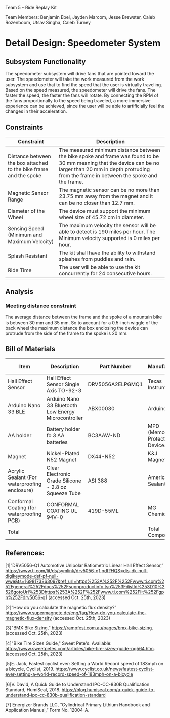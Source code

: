 
Team 5 - Ride Replay Kit

Team Members: Benjamin Ebel, Jayden Marcom, Jesse Brewster, Caleb Rozenboom, Utsav Singha, Caleb Turney

# Detail Design: Speedometer System


##  Subsystem Functionality

The speedometer subsystem will drive fans that are pointed toward the user. The speedometer will take the work measured from the work subsystem and use that to find the speed that the user is virtually traveling. Based on the speed measured, the speedometer will drive the fans. The faster the speed, the faster the fans will rotate. By connecting the RPM of the fans proportionally to the speed being traveled, a more immersive experience can be achieved, since the user will be able to artificially feel the changes in their acceleration.
## Constraints 

|Constraint        |Description        |
|------------------|-------------------|
|Distance between the box attached to the bike frame and the spoke|The measured minimum distance between the bike spoke and frame was found to be 30 mm meaning that the device can be no larger than 20 mm in depth protruding from the frame in between the spoke and the frame.|
|Magnetic Sensor Range|The magnetic sensor can be no more than 23.75 mm away from the magnet and it can be no closer than 12.7 mm.|
|Diameter of the Wheel|The device must support the minimum wheel size of 45.72 cm in diameter.|
|Sensing Speed (Minimum and Maximum Velocity)|The maximum velocity the sensor will be able to detect is 190 miles per hour. The Minimum velocity supported is 0 miles per hour.|
|Splash Resistant|The kit shall have the ability to withstand splashes from puddles and rain.|
|Ride Time|The user will be able to use the kit concurrently for 24 consecutive hours.|


## Analysis

### Meeting distance constraint

The average distance between the frame and the spoke of a mountain bike is between 30 mm and 35 mm. So to account for a 0.5-inch wiggle of the back wheel the maximum distance the box enclosing the device can protrude from the side of the frame to the spoke is 20 mm.


## Bill of Materials

|Item|Description|Part Number|Manufacturer|Quantity|Individual Price|Total|
|----|-----------|-----------|------------|--------|----------------|-----|
|Hall Effect Sensor|Hall Effect Sensor Single Axis TO-92-3|DRV5056A2ELPGMQ1|Texas Instruments|2|$2.01|$4.02|
|Arduino Nano 33 BLE |Arduino Nano 33 Bluetooth Low Energy Microcontroller|ABX00030 |Arduino|1|$26.30|$26.30
|AA holder|Battery holder fo 3 AA batteries|BC3AAW-ND|MPD (Memory Protection Devices)|1|$2.33|$2.33|
|Magnet|Nickel-Plated N52 Magnet|DX44-N52|K&J Magnetics|1|$11.57|$11.57|
|Acrylic Sealant (For waterproofing enclosure)|Clear Electronic Grade Silicone - 2.8 oz Squeeze Tube|ASI 388|American Sealants Inc.|1|$11.95|$11.95|
|Conformal Coating (for waterproofing PCB)|CONFORMAL COATING UL 94V-0|419D-55ML|MG Chemicals|1|$16.76|$16.76|
|Total|||Total Components|7|Total Cost|$72.93


## References:

[1]”DRV5056-Q1 Automotive Unipolar Ratiometric Linear Hall Effect Sensor,” https://www.ti.com/lit/ds/symlink/drv5056-q1.pdf?HQS=dis-dk-null-digikeymode-dsf-pf-null-wwe&ts=1698173863097&ref_url=https%253A%252F%252Fwww.ti.com%252Fgeneral%252Fdocs%252Fsuppproductinfo.tsp%253FdistId%253D10%2526gotoUrl%253Dhttps%253A%252F%252Fwww.ti.com%252Flit%252Fgpn%252Fdrv5056-q1 (accessed Oct. 25th, 2023)

[2]”How do you calculate the magnetic flux density?” https://www.supermagnete.de/eng/faq/How-do-you-calculate-the-magnetic-flux-density (accessed Oct. 25th, 2023)

[3]"BMX Bike Sizing,”  https://rampfest.com.au/pages/bmx-bike-sizing. (accessed Oct. 25th, 2023)

[4]"Bike Tire Sizes Guide," Sweet Pete's. Available: https://www.sweetpetes.com/articles/bike-tire-sizes-guide-pg564.htm. (accessed Oct. 25th, 2023)

[5]E. Jack, Fastest cyclist ever: Setting a World Record speed of 183mph on a bicycle, Cyclist, 2019. https://www.cyclist.co.uk/news/fastest-cyclist-ever-setting-a-world-record-speed-of-183mph-on-a-bicycle

[6]V. David, A Quick Guide to Understand IPC-CC-830B Qualification Standard, HumiSeal, 2018. https://blog.humiseal.com/a-quick-guide-to-understand-ipc-cc-830b-qualification-standard

[7] Energizer Brands LLC, “Cylindrical Primary Lithium Handbook and Application Manual,” Form No. 12004-A.

